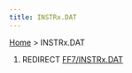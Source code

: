 ```yaml
---
title: INSTRx.DAT
---
```


[Home](Main%20Page.md) > INSTRx.DAT

1.  REDIRECT [FF7/INSTRx.DAT][]

  [FF7/INSTRx.DAT]: ../FF7/INSTRx.DAT.md "wikilink"
